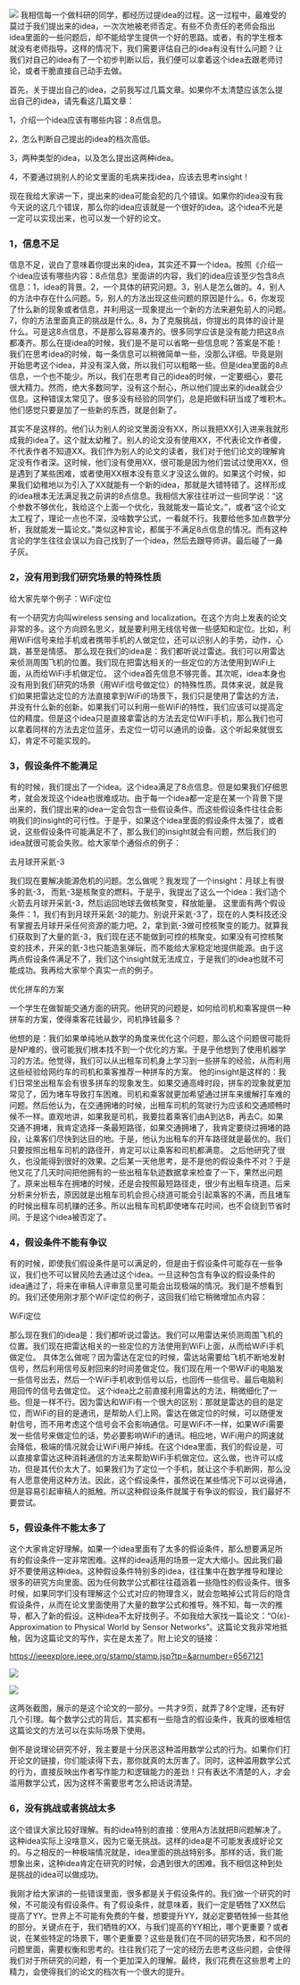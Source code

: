 ![]({{site.baseurl}}/images/17/Picture2.png)
我相信每一个做科研的同学，都经历过提idea的过程。这一过程中，最难受的莫过于我们提出来的idea，一次次地被老师否定。有些不负责任的老师会指出idea里面的一些问题后，却不能给学生提供一个好的思路。或者，有的学生根本就没有老师指导。这样的情况下，我们需要评估自己的idea有没有什么问题？让我们对自己的idea有了一个初步判断以后，我们便可以拿着这个idea去跟老师讨论，或者干脆直接自己动手去做。

首先，关于提出自己的idea，之前我写过几篇文章。如果你不太清楚应该怎么提出自己的idea，请先看这几篇文章：

1，介绍一个idea应该有哪些内容：8点信息。

2，怎么判断自己提出的idea的档次高低。

3，两种类型的idea，以及怎么提出这两种idea。

4，不要通过挑别人的论文里面的毛病来找idea，应该去思考insight！

现在我给大家讲一下，提出来的idea可能会犯的几个错误。如果你的idea没有我今天说的这几个错误，那么你的idea应该就是一个很好的idea。这个idea不光是一定可以实现出来，也可以发一个好的论文。

### 1，信息不足

信息不足，说白了意味着你提出来的idea，其实还不算一个idea。按照《介绍一个idea应该有哪些内容：8点信息》里面讲的内容，我们的idea应该至少包含8点信息：1，idea的背景。2，一个具体的研究问题。3，别人是怎么做的。4，别人的方法中存在什么问题。5，别人的方法出现这些问题的原因是什么。6，你发现了什么新的现象或者信息，并利用这一现象提出一个新的方法来避免前人的问题。7，你的方法里面真正的挑战是什么。8，为了克服挑战，你提出的具体的设计是什么。可是这8点信息，不是那么容易凑齐的。很多同学应该是没有能力把这8点都凑齐。那么在提idea的时候，我们是不是可以省略一些信息呢？答案是不能！我们在思考idea的时候，每一条信息可以稍微简单一些，没那么详细。毕竟是刚开始思考这个idea，并没有深入做，所以我们可以粗略一些。但是idea里面的8点信息，一个也不能少。所以，我们在思考自己的idea的时候，一定要细心，要花很大精力。然而，绝大多数同学，没有这个耐心，所以他们提出来的idea就会少信息。这种错误太常见了。很多没有经验的同学们，总是把做科研当成了堆积木。他们感觉只要是加了一些新的东西，就是创新了。

其实不是这样的。他们认为别人的论文里面没有XX，所以我把XX引入进来我就形成我的idea了。这个就太幼稚了。别人的论文没有使用XX，不代表论文作者傻，不代表作者不知道XX。我们作为别人的论文的读者，我们对于他们论文的理解肯定没有作者深。这时候，他们没有使用XX，很可能是因为他们尝试过使用XX，但是遇到了某些困难，或者使用XX根本没有意义才没这么做的。如果这个时候，如果我们幼稚地以为引入了XX就能有一个新的idea，那就是大错特错了。这样形成的idea根本无法满足我之前讲的8点信息。我相信大家往往听过一些同学说：“这个参数不够优化，我给这个上面一个优化，我就能发一篇论文。”，或者“这个论文太工程了，理论一点也不深，没啥数学公式，一看就不行。我要给他多加点数学分析，我就能发一篇论文。”类似这种言论，都属于不满足8点信息的情况。而有这种言论的学生往往会误以为自己找到了一个idea，然后去跟导师讲。最后碰了一鼻子灰。

### 2，没有用到我们研究场景的特殊性质

给大家先举个例子：WiFi定位

有一个研究方向叫wireless sensing and localization。在这个方向上发表的论文非常的多。这个方向顾名思义，就是要利用无线信号做一些感知和定位。比如，利用WiFi信号来给手机或者携带手机的人做定位，还可以识别人的手势，动作，心跳，甚至是情感。
那么现在我们的idea是：我们都听说过雷达。我们可以用雷达来侦测周围飞机的位置。我们现在把雷达相关的一些定位的方法使用到WiFi上面，从而给WiFi手机做定位。
这个idea首先信息不够完善。其次呢，idea本身也没有用到我们研究的场景（用WiFi信号做定位）的特殊性质。具体来说，就是我们如果把雷达定位的方法直接拿到WiFi的场景下，我们只是使用了雷达的方法，并没有什么新的创新。如果我们可以利用一些WiFi的特性，我们应该可以提高定位的精度。但是这个idea只是直接拿雷达的方法去定位WiFi手机，那么我们也可以拿着同样的方法去定位蓝牙，去定位一切可以通讯的设备。这个听起来就很玄幻，肯定不可能实现的。

### 3，假设条件不能满足

有的时候，我们提出了一个idea。这个idea满足了8点信息。但是如果我们仔细思考，就会发现这个idea也很难成功。由于每一个idea都一定是在某一个背景下提出来的，我们提出来的idea一定会包含一些假设条件。而这些假设条件往往会影响我们的insight的可行性。于是乎，如果这个idea里面的假设条件太强了，或者说，这些假设条件可能满足不了，那么我们的insight就会有问题，然后我们的idea就很可能会失败。给大家举个通俗点的例子：

去月球开采氦-3

我们现在要解决能源危机的问题。怎么做呢？我发现了一个insight：月球上有很多的氦-3， 而氦-3是核聚变的燃料。于是乎，我提出了这么一个idea：我们造个火箭去月球开采氦-3，然后运回地球去做核聚变，释放能量。
这里面有两个假设条件：1，我们有到月球开采氦-3的能力。别说开采氦-3了，现在的人类科技还没有掌握去月球开采任何资源的能力吧。2，拿到氦-3做可控核聚变的能力。就算我们获取到了大量的氦-3，我们现在还不能做到可控的核聚变。如果没有可控核聚变的技术，开采的氦-3也只能造氢弹玩，而不能给大家稳定地提供能源。由于这两点假设条件满足不了，我们这个insight就无法成立，于是我们的idea也就不可能成功。我再给大家举个真实一点的例子。

优化拼车的方案

一个学生在做智能交通方面的研究。他研究的问题是，如何给司机和乘客提供一种拼车的方案，使得乘客花钱最少，司机挣钱最多？

他想的是：我们如果单纯地从数学的角度来优化这个问题，那么这个问题很可能将是NP难的，很可能我们根本找不到一个优化的方案。于是乎他想到了使用机器学习的方法。他觉得，我们可以从出租车司机身上学习到一些拼车的经验，从而利用这些经验给网约车的司机和乘客推荐一种拼车的方案。
他的insight是这样的：我们日常坐出租车会有很多拼车的现象发生。如果交通高峰时段，拼车的现象就更加常见了，因为堵车导致打车困难。司机和乘客就更加希望通过拼车来缓解打车难的问题。然后他认为，在交通拥堵的时候，出租车司机的驾驶行为应该和交通顺畅时候不一样。直观地讲，如果我是司机，我要拉着乘客们由A到达B，再去C。如果交通不拥堵，我肯定选择一条最短路径，如果交通拥堵了，我肯定要绕过拥堵的路段，让乘客们尽快到达目的地。于是，他认为出租车的开车路径就是最优的。我们只要按照出租车司机的路径开，肯定可以让乘客和司机都满意。
之后他研究了很久，也没能得到很好的效果。之后某一天他思考，是不是他的假设条件不对？于是他又花了几天时间把他拥有的一些出租车轨迹数据拿来检查了一下，果然出问题了。原来出租车在拥堵的时候，还是会按照最短路径走，很少有出租车绕道。后来分析来分析去，原因就是出租车司机会担心绕道可能会引起乘客的不满，而且堵车的时候出租车司机赚的还多。所以出租车司机即使堵车花时间，也不会绕到节省时间。于是这个idea被否定了。

### 4，假设条件不能有争议

有的时候，即使我们假设条件是可以满足的，但是由于假设条件可能存在一些争议，我们也不可以冒风险去通过这个idea。一旦这种包含有争议的假设条件的idea通过了，将来在审稿人评审意见里可能会出现极端的情况。我们是不想看到的。我们还使用刚才那个WiFi定位的例子，这回我们给它稍微增加点内容：

WiFi定位

那么现在我们的idea是：我们都听说过雷达。我们可以用雷达来侦测周围飞机的位置。我们现在把雷达相关的一些定位的方法使用到WiFi上面，从而给WiFi手机做定位。
具体怎么做呢？因为雷达在定位的时候，雷达站需要给飞机不断地发射信号，然后利用信号反射回来的时间差做定位。我们现在用一个带WiFi的电脑发一些信号出去，然后一个WiFi手机收到信号以后，也回传一些信号。最后电脑利用回传的信号去做定位。
这个idea比之前直接利用雷达的方法，稍微细化了一些。但是一样不行。因为雷达和WiFi有一个很大的区别：那就是雷达的目的是定位，而WiFi的目的是通讯，是帮助人们上网。雷达在做定位的时候，可以随便发射信号，而不用考虑这个信号会不会影响通信。可是WiFi不一样，如果WiFi需要发一些信号来做定位的话，势必要影响WiFi的通讯。相应地，WiFi用户的网速就会降低，极端的情况就会让WiFi用户掉线。在这个idea里面，我们的假设是，可以直接拿雷达这种消耗通信的方法来帮助WiFi手机做定位。这么做，也许可以成功，但是其代价太大了。如果我们为了定位一个手机，就让这个手机断网，那么没有人愿意使用这种方法。因此，这个假设条件，虽然说在某些情况下可以说得通，但是容易引起审稿人的抵触。所以这种假设条件就属于有争议的假设，我们最好不要尝试。

### 5，假设条件不能太多了
这个大家肯定好理解。如果一个idea里面有了太多的假设条件，那么想要满足所有的假设条件一定非常困难。这样的idea适用的场景一定大大缩小。因此我们最好不要使用这种idea。这种假设条件特别多的idea，往往集中在数学推导和理论很多的研究方向里面。因为任何数学公式都往往蕴涵着一些隐性的假设条件。很多时候，如果同学们没有理解这个公式对应的物理含义，就会忽略掉公式背后的隐含假设条件，从而在论文里面使用了大量的数学公式和推导。殊不知，每一次的推导，都入了新的假设。这种idea不太好找例子。不如我给大家找一篇论文：“O(ε)-Approximation to Physical World by Sensor Networks”。这篇论文我非常地抵触，因为这篇论文的写作，实在是太差了。附上论文的链接：

https://ieeexplore.ieee.org/stamp/stamp.jsp?tp=&arnumber=6567121


![]({{site.baseurl}}/images/17/Picture3.png)

![]({{site.baseurl}}/images/17/Picture4.png)


这两张截图，展示的是这个论文的一部分。一共才9页，就弄了8个定理，还有好几个引理。每个数学公式的背后，其实都有一些隐含的假设条件，我真的很难相信这篇论文的方法可以在实际场景下使用。

倒不是说理论研究不好，我主要是十分厌恶这种滥用数学公式的行为。如果你们打开论文的链接，你们能读得下去，那你就真的太厉害了。同时，这种滥用数学公式的行为，直接反映出作者写作能力和逻辑能力的差劲！只有表达不清楚的人，才会滥用数学公式，因为这样不需要思考怎么把话说清楚。

### 6，没有挑战或者挑战太多

这个错误大家比较好理解。有的idea特别的直接：使用A方法就把B问题解决了。这种idea实际上没啥意义，因为它毫无挑战。这样的idea是不可能发表成好论文的。与之相反的一种极端情况就是，idea里面的挑战特别多。那样的话，我们能想象出来，这种idea肯定在研究的时候，会遇到很大的困难。我不相信这种到处是挑战的idea可以做成功。

我刚才给大家讲的一些错误里面，很多都是关于假设条件的。我们做一个研究的时候，不可能没有假设条件。有了假设条件，就意味着，我们一定是牺牲了XX然后提高了YY。世界上不可能有免费的午餐，想要提升YY，就必定要牺牲掉一些其他的部分。关键点在于，我们牺牲的XX，与我们提高的YY相比，哪个更重要？或者说，在某些特定的场景下，哪个更重要？这些是我们在不同的研究场景，和不同的问题里面，需要权衡和思考的。往往我们花了一定的经历去思考这些问题，会使得我们对于所研究的问题，有一个更加深入的理解。最终，我们花费在这些思考上的精力，会使得我们的论文的档次有一个很大的提升。
